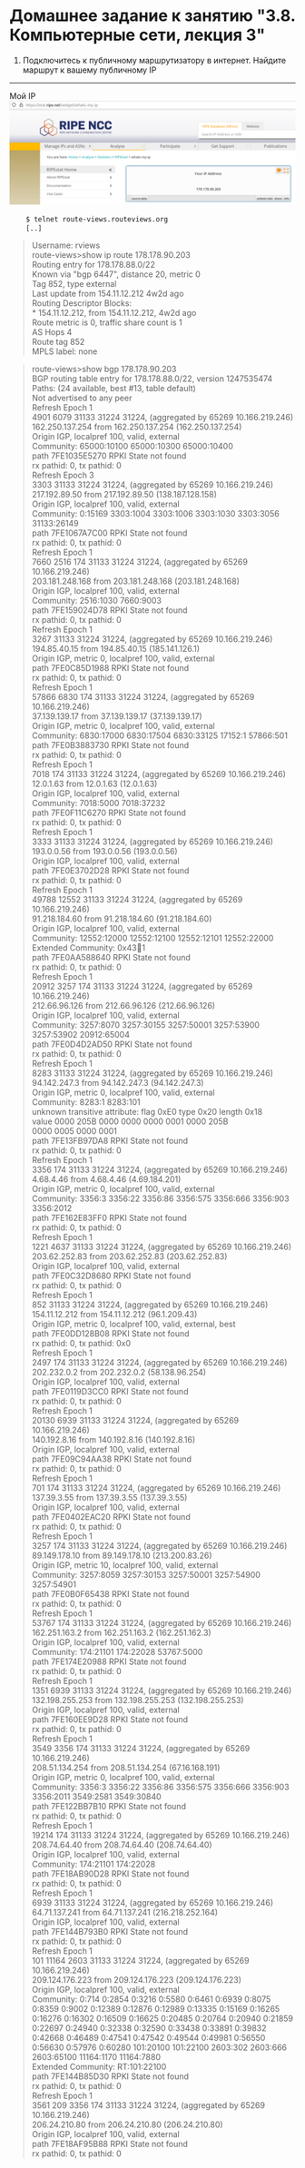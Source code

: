 Домашнее задание к занятию "3.8. Компьютерные сети, лекция 3"
===

1. Подключитесь к публичному маршрутизатору в интернет. Найдите маршрут к вашему публичному IP
---

Мой IP ![178.178.90.203](img/ip.png)  

		$ telnet route-views.routeviews.org
		[..]
>	Username: rviews  
>	route-views>show ip route 178.178.90.203    
>	Routing entry for 178.178.88.0/22    
>	  Known via "bgp 6447", distance 20, metric 0    
>	  Tag 852, type external    
>	  Last update from 154.11.12.212 4w2d ago    
>	  Routing Descriptor Blocks:    
>	  * 154.11.12.212, from 154.11.12.212, 4w2d ago    
>	      Route metric is 0, traffic share count is 1    
>	      AS Hops 4    
>	      Route tag 852    
>	      MPLS label: none    

>route-views>show bgp 178.178.90.203       
>BGP routing table entry for 178.178.88.0/22, version 1247535474  
>Paths: (24 available, best #13, table default)  
>  Not advertised to any peer  
>  Refresh Epoch 1  
>  4901 6079 31133 31224 31224, (aggregated by 65269 10.166.219.246)  
>    162.250.137.254 from 162.250.137.254 (162.250.137.254)  
>      Origin IGP, localpref 100, valid, external  
>      Community: 65000:10100 65000:10300 65000:10400  
>      path 7FE1035E5270 RPKI State not found  
>      rx pathid: 0, tx pathid: 0  
>  Refresh Epoch 3  
>  3303 31133 31224 31224, (aggregated by 65269 10.166.219.246)  
>    217.192.89.50 from 217.192.89.50 (138.187.128.158)  
>      Origin IGP, localpref 100, valid, external    
>      Community: 0:15169 3303:1004 3303:1006 3303:1030 3303:3056 31133:26149  
>      path 7FE1067A7C00 RPKI State not found  
>      rx pathid: 0, tx pathid: 0  
>  Refresh Epoch 1  
>  7660 2516 174 31133 31224 31224, (aggregated by 65269 10.166.219.246)  
>    203.181.248.168 from 203.181.248.168 (203.181.248.168)  
>      Origin IGP, localpref 100, valid, external  
>      Community: 2516:1030 7660:9003  
>      path 7FE159024D78 RPKI State not found  
>      rx pathid: 0, tx pathid: 0  
>  Refresh Epoch 1  
>  3267 31133 31224 31224, (aggregated by 65269 10.166.219.246)  
>    194.85.40.15 from 194.85.40.15 (185.141.126.1)  
>      Origin IGP, metric 0, localpref 100, valid, external  
>      path 7FE0C85D1988 RPKI State not found  
>      rx pathid: 0, tx pathid: 0  
>  Refresh Epoch 1  
>  57866 6830 174 31133 31224 31224, (aggregated by 65269 10.166.219.246)  
>    37.139.139.17 from 37.139.139.17 (37.139.139.17)  
>      Origin IGP, metric 0, localpref 100, valid, external  
>      Community: 6830:17000 6830:17504 6830:33125 17152:1 57866:501  
>      path 7FE0B3883730 RPKI State not found  
>      rx pathid: 0, tx pathid: 0  
>  Refresh Epoch 1  
>  7018 174 31133 31224 31224, (aggregated by 65269 10.166.219.246)  
>    12.0.1.63 from 12.0.1.63 (12.0.1.63)  
>      Origin IGP, localpref 100, valid, external  
>      Community: 7018:5000 7018:37232  
>      path 7FE0F11C6270 RPKI State not found  
>      rx pathid: 0, tx pathid: 0  
>  Refresh Epoch 1  
>  3333 31133 31224 31224, (aggregated by 65269 10.166.219.246)  
>    193.0.0.56 from 193.0.0.56 (193.0.0.56)  
>      Origin IGP, localpref 100, valid, external  
>      path 7FE0E3702D28 RPKI State not found  
>      rx pathid: 0, tx pathid: 0  
>  Refresh Epoch 1  
>  49788 12552 31133 31224 31224, (aggregated by 65269 10.166.219.246)  
>    91.218.184.60 from 91.218.184.60 (91.218.184.60)  
>      Origin IGP, localpref 100, valid, external  
>      Community: 12552:12000 12552:12100 12552:12101 12552:22000  
>      Extended Community: 0x43:100:1  
>      path 7FE0AA588640 RPKI State not found  
>      rx pathid: 0, tx pathid: 0  
>  Refresh Epoch 1  
>  20912 3257 174 31133 31224 31224, (aggregated by 65269 10.166.219.246)  
>    212.66.96.126 from 212.66.96.126 (212.66.96.126)  
>      Origin IGP, localpref 100, valid, external  
>      Community: 3257:8070 3257:30155 3257:50001 3257:53900 3257:53902 20912:65004  
>      path 7FE0D4D2AD50 RPKI State not found  
>      rx pathid: 0, tx pathid: 0  
>  Refresh Epoch 1  
>  8283 31133 31224 31224, (aggregated by 65269 10.166.219.246)  
>    94.142.247.3 from 94.142.247.3 (94.142.247.3)  
>      Origin IGP, metric 0, localpref 100, valid, external  
>      Community: 8283:1 8283:101  
>      unknown transitive attribute: flag 0xE0 type 0x20 length 0x18  
>        value 0000 205B 0000 0000 0000 0001 0000 205B  
>              0000 0005 0000 0001     
>      path 7FE13FB97DA8 RPKI State not found  
>      rx pathid: 0, tx pathid: 0  
>  Refresh Epoch 1  
>  3356 174 31133 31224 31224, (aggregated by 65269 10.166.219.246)  
>    4.68.4.46 from 4.68.4.46 (4.69.184.201)  
>      Origin IGP, metric 0, localpref 100, valid, external  
>      Community: 3356:3 3356:22 3356:86 3356:575 3356:666 3356:903 3356:2012  
>      path 7FE162E83FF0 RPKI State not found  
>      rx pathid: 0, tx pathid: 0  
>  Refresh Epoch 1  
>  1221 4637 31133 31224 31224, (aggregated by 65269 10.166.219.246)  
>    203.62.252.83 from 203.62.252.83 (203.62.252.83)  
>      Origin IGP, localpref 100, valid, external  
>      path 7FE0C32D8680 RPKI State not found  
>      rx pathid: 0, tx pathid: 0  
>  Refresh Epoch 1  
>  852 31133 31224 31224, (aggregated by 65269 10.166.219.246)  
>    154.11.12.212 from 154.11.12.212 (96.1.209.43)  
>      Origin IGP, metric 0, localpref 100, valid, external, best  
>      path 7FE0DD128B08 RPKI State not found  
>      rx pathid: 0, tx pathid: 0x0  
>  Refresh Epoch 1  
>  2497 174 31133 31224 31224, (aggregated by 65269 10.166.219.246)  
>    202.232.0.2 from 202.232.0.2 (58.138.96.254)  
>      Origin IGP, localpref 100, valid, external  
>      path 7FE0119D3CC0 RPKI State not found  
>      rx pathid: 0, tx pathid: 0  
>  Refresh Epoch 1  
>  20130 6939 31133 31224 31224, (aggregated by 65269 10.166.219.246)  
>    140.192.8.16 from 140.192.8.16 (140.192.8.16)  
>      Origin IGP, localpref 100, valid, external  
>      path 7FE09C94AA38 RPKI State not found  
>      rx pathid: 0, tx pathid: 0  
>  Refresh Epoch 1  
>  701 174 31133 31224 31224, (aggregated by 65269 10.166.219.246)  
>    137.39.3.55 from 137.39.3.55 (137.39.3.55)  
>      Origin IGP, localpref 100, valid, external  
>      path 7FE0402EAC20 RPKI State not found  
>      rx pathid: 0, tx pathid: 0  
>  Refresh Epoch 1  
>  3257 174 31133 31224 31224, (aggregated by 65269 10.166.219.246)  
>    89.149.178.10 from 89.149.178.10 (213.200.83.26)  
>      Origin IGP, metric 10, localpref 100, valid, external  
>      Community: 3257:8059 3257:30153 3257:50001 3257:54900 3257:54901  
>      path 7FE0B0F65438 RPKI State not found  
>      rx pathid: 0, tx pathid: 0  
>  Refresh Epoch 1  
>  53767 174 31133 31224 31224, (aggregated by 65269 10.166.219.246)  
>    162.251.163.2 from 162.251.163.2 (162.251.162.3)  
>      Origin IGP, localpref 100, valid, external  
>      Community: 174:21101 174:22028 53767:5000  
>      path 7FE174E20988 RPKI State not found  
>      rx pathid: 0, tx pathid: 0  
>  Refresh Epoch 1  
>  1351 6939 31133 31224 31224, (aggregated by 65269 10.166.219.246)  
>    132.198.255.253 from 132.198.255.253 (132.198.255.253)  
>      Origin IGP, localpref 100, valid, external  
>      path 7FE160EE9D28 RPKI State not found  
>      rx pathid: 0, tx pathid: 0  
>  Refresh Epoch 1  
>  3549 3356 174 31133 31224 31224, (aggregated by 65269 10.166.219.246)  
>    208.51.134.254 from 208.51.134.254 (67.16.168.191)  
>      Origin IGP, metric 0, localpref 100, valid, external  
>      Community: 3356:3 3356:22 3356:86 3356:575 3356:666 3356:903 3356:2011 3549:2581 3549:30840  
>      path 7FE122BB7B10 RPKI State not found  
>      rx pathid: 0, tx pathid: 0  
>  Refresh Epoch 1  
>  19214 174 31133 31224 31224, (aggregated by 65269 10.166.219.246)  
>    208.74.64.40 from 208.74.64.40 (208.74.64.40)  
>      Origin IGP, localpref 100, valid, external  
>      Community: 174:21101 174:22028  
>      path 7FE18AB90D28 RPKI State not found  
>      rx pathid: 0, tx pathid: 0  
>  Refresh Epoch 1  
>  6939 31133 31224 31224, (aggregated by 65269 10.166.219.246)  
>    64.71.137.241 from 64.71.137.241 (216.218.252.164)  
>      Origin IGP, localpref 100, valid, external  
>      path 7FE144B793B0 RPKI State not found  
>      rx pathid: 0, tx pathid: 0  
>  Refresh Epoch 1  
>  101 11164 2603 31133 31224 31224, (aggregated by 65269 10.166.219.246)  
>    209.124.176.223 from 209.124.176.223 (209.124.176.223)  
>      Origin IGP, localpref 100, valid, external  
>      Community: 0:714 0:2854 0:3216 0:5580 0:6461 0:6939 0:8075 0:8359 0:9002 0:12389 0:12876 0:12989 0:13335 0:15169 0:16265 0:16276 0:16302 0:16509 0:16625 0:20485 0:20764 0:20940 0:21859 0:22697 0:24940 0:32338 0:32590 0:33438 0:33891 0:39832 0:42668 0:46489 0:47541 0:47542 0:49544 0:49981 0:56550 0:56630 0:57976 0:60280 101:20100 101:22100 2603:302 2603:666 2603:65100 11164:1170 11164:7880  
>      Extended Community: RT:101:22100  
>      path 7FE144B85D30 RPKI State not found  
>      rx pathid: 0, tx pathid: 0  
>  Refresh Epoch 1  
>  3561 209 3356 174 31133 31224 31224, (aggregated by 65269 10.166.219.246)  
>    206.24.210.80 from 206.24.210.80 (206.24.210.80)  
>      Origin IGP, localpref 100, valid, external  
>      path 7FE18AF95B88 RPKI State not found  
>      rx pathid: 0, tx pathid: 0  


